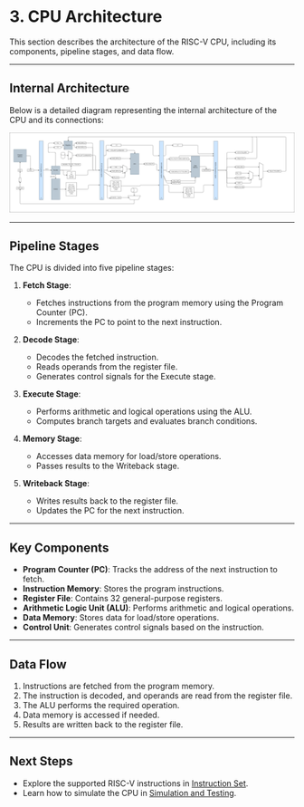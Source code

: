 # 3. CPU Architecture

This section describes the architecture of the RISC-V CPU, including its components, pipeline stages, and data flow.

---

## Internal Architecture

Below is a detailed diagram representing the internal architecture of the CPU and its connections:

![CPU Architecture](../draw/archi.png)

---

## Pipeline Stages
The CPU is divided into five pipeline stages:

1. **Fetch Stage**:
   - Fetches instructions from the program memory using the Program Counter (PC).
   - Increments the PC to point to the next instruction.

2. **Decode Stage**:
   - Decodes the fetched instruction.
   - Reads operands from the register file.
   - Generates control signals for the Execute stage.

3. **Execute Stage**:
   - Performs arithmetic and logical operations using the ALU.
   - Computes branch targets and evaluates branch conditions.

4. **Memory Stage**:
   - Accesses data memory for load/store operations.
   - Passes results to the Writeback stage.

5. **Writeback Stage**:
   - Writes results back to the register file.
   - Updates the PC for the next instruction.

---

## Key Components
- **Program Counter (PC)**: Tracks the address of the next instruction to fetch.
- **Instruction Memory**: Stores the program instructions.
- **Register File**: Contains 32 general-purpose registers.
- **Arithmetic Logic Unit (ALU)**: Performs arithmetic and logical operations.
- **Data Memory**: Stores data for load/store operations.
- **Control Unit**: Generates control signals based on the instruction.

---

## Data Flow
1. Instructions are fetched from the program memory.
2. The instruction is decoded, and operands are read from the register file.
3. The ALU performs the required operation.
4. Data memory is accessed if needed.
5. Results are written back to the register file.

---

## Next Steps
- Explore the supported RISC-V instructions in [Instruction Set](4_instruction_set.md).
- Learn how to simulate the CPU in [Simulation and Testing](5_simulation_testing.md).